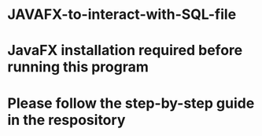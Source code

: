 # JAVAFX-to-interact-with-SQL-file
# JavaFX installation required before running this program
# Please follow the step-by-step guide in the respository

